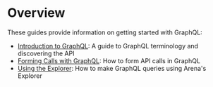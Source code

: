 # Overview

These guides provide information on getting started with GraphQL:

- [Introduction to GraphQL](intro-graphql.md): A guide to GraphQL terminology and discovering the API
- [Forming Calls with GraphQL](forming-calls.md): How to form API calls in GraphQL
- [Using the Explorer](using-explorer.md): How to make GraphQL queries using Arena's Explorer